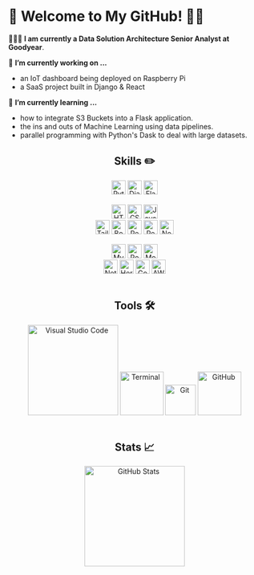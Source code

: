   <!-- Initially created September 28, 2021 -->
  
# 👾 Welcome to My GitHub! 👨‍💻


👨🏽‍💻 **I am currently a Data Solution Architecture Senior Analyst at Goodyear**.


🔭 **I’m currently working on ...**
- an IoT dashboard being deployed on Raspberry Pi
- a SaaS project built in Django & React


🌱 **I’m currently learning ...**
- how to integrate S3 Buckets into a Flask application.
- the ins and outs of Machine Learning using data pipelines.
- parallel programming with Python's Dask to deal with large datasets.


<h2 align="center"> Skills ✏️ </h2>

<!-- Python -->
<div align="center">
  <img alt="Python" height="28px" src="https://img.shields.io/badge/Python-14354C?style=for-the-badge&logo=python&logoColor=white" />
  <img alt="Django" height="28px" src="https://img.shields.io/badge/Django-092E20?style=for-the-badge&logo=django&logoColor=white" />
  <img alt="Flask"  height="28px" src="https://img.shields.io/badge/Flask-000000?style=for-the-badge&logo=flask&logoColor=white" />
</div>
  
<br>

<!-- Client Side Tech -->
<div align="center">
  <img alt="HTML5" 	height="28px" src="https://img.shields.io/badge/HTML5-E34F26?style=for-the-badge&logo=html5&logoColor=white" 	/>
  <img alt="CSS3" 	height="28px" src="https://img.shields.io/badge/CSS3-1572B6?style=for-the-badge&logo=css3&logoColor=white" 	/>
  <img alt="JavaScript" height="28px" src="https://img.shields.io/badge/JavaScript-F7DF1E?style=for-the-badge&logo=javascript&logoColor=black" />
</div>
  
<!-- CSS/JS Frameworks + Server Side Stuffs -->
<div align="center">
  <img alt="TailwindCSS" height="28px" src="https://img.shields.io/badge/Tailwind_CSS-38B2AC?style=for-the-badge&logo=tailwind-css&logoColor=white" />
  <img alt="Bootstrap" 	 height="28px" src="https://img.shields.io/badge/Bootstrap-563D7C?style=for-the-badge&logo=bootstrap&logoColor=white" />
  <img alt="React" 	 height="28px" src="https://img.shields.io/badge/React-20232A?style=for-the-badge&logo=react&logoColor=61DAFB" />
  <img alt="Redux" 	 height="28px" src="https://img.shields.io/badge/Redux-593D88?style=for-the-badge&logo=redux&logoColor=white" />
  <img alt="Node.js" 	 height="28px" src="https://img.shields.io/badge/Node.js-43853D?style=for-the-badge&logo=node.js&logoColor=white" />
</div>

<br>

<!-- Databases -->
<div align="center">
  <img alt="MySQL" 	height="28px" src="https://img.shields.io/badge/MySQL-00000F?style=for-the-badge&logo=mysql&logoColor=white" />
  <img alt="PostgreSQL" height="28px" src="https://img.shields.io/badge/PostgreSQL-316192?style=for-the-badge&logo=postgresql&logoColor=white" />
  <img alt="MongoDB" 	height="28px" src="https://img.shields.io/badge/MongoDB-4EA94B?style=for-the-badge&logo=mongodb&logoColor=white" />
</div>

<!-- Deployment Services -->
<div align="center">
  <img alt="Netlify" 		height="28px" src="https://img.shields.io/badge/Netlify-00C7B7?style=for-the-badge&logo=netlify&logoColor=white" />
  <img alt="Heroku" 		height="28px" src="https://img.shields.io/badge/Heroku-430098?style=for-the-badge&logo=heroku&logoColor=white" />
  <img alt="Google Cloud" 	height="28px" src="https://img.shields.io/badge/Google_Cloud-4285F4?style=for-the-badge&logo=google-cloud&logoColor=white" />
  <img alt="AWS" 		height="28px" src="https://img.shields.io/badge/Amazon_AWS-232F3E?style=for-the-badge&logo=amazon-aws&logoColor=white" />
</div>

<br>

<h2 align="center"> Tools 🛠️ </h2>

<div align="center">
  <img alt="Visual Studio Code" width="180px" src="https://img.shields.io/badge/Visual_Studio_Code-0078D4?style=for-the-badge&logo=visual%20studio%20code&logoColor=white" />
  <img alt="Terminal" 		width="87px" src="https://img.shields.io/badge/Terminal-100000?style=for-the-badge" />
  <img alt="Git" 		width="61px" src="https://img.shields.io/badge/Git-F05032?style=for-the-badge&logo=git&logoColor=white" />
  <img alt="GitHub" 		width="87px" src="https://img.shields.io/badge/GitHub-100000?style=for-the-badge&logo=github&logoColor=white" />
</div>

<br>

<h2 align="center"> Stats 📈 </h2>

<div align="center">
  <img alt="GitHub Stats" height="200px" src="https://github-readme-stats.vercel.app/api?username=copev313&theme=blue-orange" />
</div>
